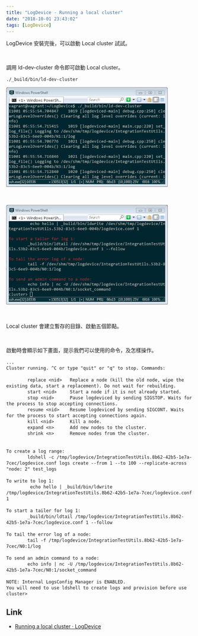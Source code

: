 ```yaml
---
title: "LogDevice - Running a local cluster"
date: "2018-10-01 23:43:02"
tags: [LogDevice]
---
```



LogDevice 安裝完後，可以啟動 Local cluster 試試。  

<!-- More -->

<br/>


調用 ld-dev-cluster 命令即可啟動 Local cluster。  

    ./_build/bin/ld-dev-cluster

![1.png](1.png)
 
<br/>


![2.png](2.png)
 
<br/>


Local cluster 會建立暫存的目錄、啟動五個節點。  

<br/>


啟動時會顯示如下畫面，提示我們可以使用的命令，及怎樣操作。  

```
...
Cluster running. ^C or type "quit" or "q" to stop. Commands:

        replace <nid>   Replace a node (kill the old node, wipe the existing data, start a replacement). Do not wait for rebuilding.
        start <nid>     Start a node if it is not already started.
        stop <nid>      Pause logdeviced by sending SIGSTOP. Waits for the process to stop accepting connections.
        resume <nid>    Resume logdeviced by sending SIGCONT. Waits for the process to start accepting connections again.
        kill <nid>      Kill a node.
        expand <n>      Add new nodes to the cluster.
        shrink <n>      Remove nodes from the cluster.


To create a log range:
        ldshell -c /tmp/logdevice/IntegrationTestUtils.8b62-42b5-1e7a-7cec/logdevice.conf logs create --from 1 --to 100 --replicate-across "node: 2" test_logs

To write to log 1:
         echo hello | _build/bin/ldwrite /tmp/logdevice/IntegrationTestUtils.8b62-42b5-1e7a-7cec/logdevice.conf 1

To start a tailer for log 1:
        _build/bin/ldtail /tmp/logdevice/IntegrationTestUtils.8b62-42b5-1e7a-7cec/logdevice.conf 1 --follow

To tail the error log of a node:
        tail -f /tmp/logdevice/IntegrationTestUtils.8b62-42b5-1e7a-7cec/N0:1/log

To send an admin command to a node:
        echo info | nc -U /tmp/logdevice/IntegrationTestUtils.8b62-42b5-1e7a-7cec/N0:1/socket_command

NOTE: Internal LogsConfig Manager is ENABLED.
You will need to use ldshell to create logs and provision before use
cluster>
```


Link
----
* [Running a local cluster · LogDevice](https://logdevice.io/docs/LocalCluster.html)
